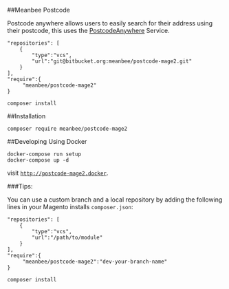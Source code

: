 ##Meanbee Postcode

Postcode anywhere allows users to easily search for their address using their postcode, this uses the [PostcodeAnywhere](http://www.postcodeanywhere.co.uk/) Service.

    "repositories": [
        {
            "type":"vcs",
            "url":"git@bitbucket.org:meanbee/postcode-mage2.git"
        }
    ],
    "require":{
         "meanbee/postcode-mage2"
    }

    composer install

##Installation

    composer require meanbee/postcode-mage2

##Developing Using Docker

    docker-compose run setup
    docker-compose up -d

visit [`http://postcode-mage2.docker`](http://postcode-mage2.docker).

###Tips:

You can use a custom branch and a local repository by adding the following lines in your Magento installs `composer.json`:

    "repositories": [
        {
            "type":"vcs",
            "url":"/path/to/module"
        }
    ],
    "require":{
         "meanbee/postcode-mage2":"dev-your-branch-name"
    }

    composer install
    
    
